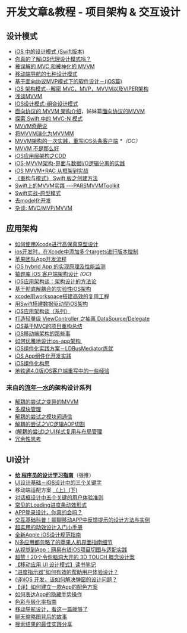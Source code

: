 # 开发文章&教程 - 项目架构 & 交互设计
## 设计模式
- [iOS 中的设计模式 (Swift版本)][1]
- [你真的了解iOS代理设计模式吗？][2]
- [被误解的 MVC 和被神化的 MVVM][3]
- [移动端导航的七种设计模式][4]
- [基于面向协议MVP模式下的软件设计－(iOS篇)][5]
- [iOS 架构模式--解密 MVC，MVP，MVVM以及VIPER架构][6]
- [浅谈MVVM][7]
- [IOS设计模式-组合设计模式][8]
- [面向协议的 MVVM 架构介绍][9]，姊妹篇[面向协议的MVVM][10]
- [探索 Swift 中的 MVC-N 模式][11]
- [MVVM奇葩说][12]
- [将MVVM演化为MVVMM][13]
- [MVVM架构的一次实践，重写iOS头条客户端][14] _\*（OC）_
- [MVVM 不是那么好][15]
- [iOS应用层架构之CDD][16]
- [iOS-MVVM架构-界面与数据I/O逻辑分离的实践][17]
- [iOS MVVM+RAC 从框架到实战][18]
- [《重构与模式》 Swift 版之创建方法][19]
- [Swift上的MVVM实践 ---PARSMVVMToolkit][20]
- [Swift实战-原型模式][21]
- [去model化开发][22]
- [杂谈: MVC/MVP/MVVM][23]

## 应用架构
- [如何使用Xcode进行高保真原型设计][24]
- [ios开发时，在Xcode中添加多个targets进行版本控制][25]
- [苹果团队App开发流程][26]
- [iOS hybrid App 的实现原理及性能监测][27]
- [猿题库 iOS 客户端架构设计][28] *(OC)*
- [iOS应用架构谈：架构设计的方法论][29]
- [基于彻底解耦合的实验性iOS架构][30]
- [xcode用workspace搭建高效的复用工程][31]
- [用Swift搭建数据驱动型iOS架构][32]
- [iOS应用架构谈（系列）][33]
- [打造轻量级 ViewController 之抽离 DataSource/Delegate][34]
- [iOS基于MVC的项目重构总结][35]
- [iOS移动端架构的那些事][36]
- [如何优雅地设计ios-app架构 ][37]
- [iOS组件化实践方案－LDBusMediator炼就][38]
- [iOS App组件化开发实践][39]
- [iOS组件化构思][40]
- [地铁通4.0版iOS客户端重写中的一些经验][41]

### 来自的[流年一水][42]的架构设计系列
- [解耦的尝试之变异的MVVM][43]
- [多模块管理][44]
- [解耦的尝试之模块间通信][45]
- [解耦的尝试之VC逻辑AOP切割][46]
- [(解耦的尝试)之UI样式复用与布局管理][47]
- [冗余性思考][48]

## UI设计
- [**给 程序员的设计学习指南**][49]（强推）
- [UI设计基础－iOS设计中的三个关键字][50]
- 移动端适配方案 [（上）][51][(下)][52]
- [对话框设计中五个关键的用户体验准则][53]
- [常见的Loading进度条动效形式][54]
- [APP登录设计，你真的会吗？][55]
- [交互基础科普！聊聊移动APP中反馈提示的设计方法与实例][56]
- [超实用的动效设计入门小手册][57]
- [全新Apple iOS设计规范指南][58]
- [N多应用都忽略了的苹果人机界面指南细节][59]
- [从视觉到App：网易有钱iOS项目切图与适配实践][60]
- [超赞！20个令你脑洞大开的 3D TOUCH 概念设计案][61]
- [【移动应用 UI 设计模式】读书笔记][62]
- [“进度指示器”如何有效的帮助用户体验设计？][63]
- [(译)iOS 开发，该如何解决弹窗的设计问题？][64]
- [【译】如何建立一款App的配色方案][65]
- [如何表达App的隐藏手势操作][66]
- [色彩与转化率指南][67]
- [移动导航设计，看这一篇就够了][68]
- [聊天缩略图背后的故事][69]
- [搜索结果的最佳实践分享][70]

[1]:	http://wiki.jikexueyuan.com/project/ios-design-patterns-in-swift/
[2]:	http://www.jianshu.com/p/2113ffe54b30 "你真的了解iOS代理设计模式吗？"
[3]:	http://blog.devtang.com/blog/2015/11/02/mvc-and-mvvm/ "被误解的 MVC 和被神化的 MVVM"
[4]:	http://www.ui.cn/detail/73429.html
[5]:	http://www.jianshu.com/p/f7ff18ac1c31 "基于面向协议MVP模式下的软件设计－(iOS篇)"
[6]:	http://www.cocoachina.com/ios/20160108/14916.html
[7]:	https://github.com/lovemo/MVVMFramework "MVVMFramework"
[8]:	http://www.cnblogs.com/goodboy-heyang/p/5226090.html "IOS设计模式-组合设计模式"
[9]:	https://realm.io/cn/news/doios-natasha-murashev-protocol-oriented-mvvm/
[10]:	http://liuduo.me/2015/12/13/pomvvm/ "面向协议的MVVM"
[11]:	https://realm.io/cn/news/slug-marcus-zarra-exploring-mvcn-swift/
[12]:	http://www.olinone.com/?p=510
[13]:	http://mp.weixin.qq.com/s?__biz=MzAwNjgwMTkyNA==&mid=2650826418&idx=1&sn=39fa94559d20765e7b43a9ae118e7658&scene=4#wechat_redirect
[14]:	https://github.com/shenAlexy/MVVM "MVVM"
[15]:	http://swift.gg/2016/05/26/mvvm-is-not-very-good/ "MVVM 不是那么好"
[16]:	http://mrpeak.cn/blog/cdd/ "iOS应用层架构之CDD"
[17]:	https://segmentfault.com/a/1190000005153111 "iOS-MVVM架构-界面与数据I/O逻辑分离的实践"
[18]:	http://www.jianshu.com/p/3beb21d5def2 "iOS MVVM+RAC 从框架到实战"
[19]:	http://swift.gg/2016/06/27/refactoring-to-creation-method/ "《重构与模式》 Swift 版之创建方法"
[20]:	http://www.cocoachina.com/swift/20160728/17217.html
[21]:	http://www.jianshu.com/p/39526c309505 "Swift实战-原型模式"
[22]:	http://sindrilin.com/ios-dev/2016/07/26/%E5%8E%BBmodel%E5%8C%96%E5%BC%80%E5%8F%91 "去model化开发"
[23]:	http://www.jianshu.com/p/eedbc820d40a
[24]:	http://isux.tencent.com/xcode-storyboard.html
[25]:	http://blog.csdn.net/ysysbaobei/article/details/10951991
[26]:	http://atleeon.com/write/2015/08/30/fake-it-till-you-make-it/
[27]:	http://www.cocoachina.com/ios/20151118/14270.html
[28]:	http://mp.weixin.qq.com/s?__biz=MjM5NTIyNTUyMQ==&mid=444322139&idx=1&sn=c7bef4d439f46ee539aa76d612023d43&scene=23&srcid=1230RYRzNotU9iTZKvt7ksFW#rd&ADUIN=502332019&ADSESSION=1451480917&ADTAG=CLIENT.QQ.5425_.0&ADPUBNO=26509
[29]:	http://mp.weixin.qq.com/s?__biz=MzA5Nzc4OTA1Mw==&mid=407735372&idx=1&sn=87c20f7db6990db00838498827692683#rd
[30]:	http://ios.jobbole.com/83888/
[31]:	http://iosxxx.com/blog/2016-01-23-xcodeda-jian-gao-xiao-de-fu-yong-gong-cheng.html "xcode用workspace搭建高效的复用工程"
[32]:	http://mrpeak.cn/blog/swift-dda/ "用Swift搭建数据驱动型iOS架构"
[33]:	http://casatwy.com/iosying-yong-jia-gou-tan-kai-pian.html "iOS应用架构谈  开篇"
[34]:	http://chengway.in/da-zao-qing-liang-ji-viewcontroller-zhi-chou-chi-datasource-delegate/
[35]:	http://coderzhang.xyz/2016/04/12/ios%E5%9F%BA%E4%BA%8Emvp%E7%9A%84%E9%A1%B9%E7%9B%AE%E9%87%8D%E6%9E%84%E6%80%BB%E7%BB%93/ "iOS基于MVC的项目重构总结"
[36]:	http://www.jianshu.com/p/15e5b83ab70e "iOS移动端架构的那些事"
[37]:	http://www.goofyy.com/blog/%E5%A6%82%E4%BD%95%E4%BC%98%E9%9B%85%E5%9C%B0%E8%AE%BE%E8%AE%A1ios-app%E6%9E%B6%E6%9E%84/
[38]:	http://www.jianshu.com/p/196f66d31543 "iOS组件化实践方案－LDBusMediator炼就"
[39]:	http://mp.weixin.qq.com/s?__biz=MzA3ODg4MDk0Ng==&mid=2651112676&idx=1&sn=d89305910fd0e12f83299cfbc25dd662&scene=0#wechat_redirect
[40]:	http://www.jianshu.com/p/0c67716eaffa
[41]:	http://www.jianshu.com/p/3b957e3f648b
[42]:	http://weibo.com/2113020163 "流年一水"
[43]:	http://dzpqzb.com/2016/10/28/mvvm-elementkit.html "iOS架构设计系列之解耦的尝试之变异的MVVMOct 2016"
[44]:	http://dzpqzb.com/2017/01/05/multi-repo-manager.html "iOS架构设计之多模块管理Jan 2017"
[45]:	http://dzpqzb.com/2017/01/11/ios-module-communication.html "iOS架构设计解耦的尝试之模块间通信Jan 2017"
[46]:	http://dzpqzb.com/2017/01/11/uistack.html "iOS架构设计解耦的尝试之VC逻辑AOP切割Jan 2017"
[47]:	http://dzpqzb.com/2017/01/11/style-reuse.html "iOS架构设计(解耦的尝试)之UI样式复用与布局管理Jan 2017"
[48]:	http://dzpqzb.com/2017/02/09/redundancy-functions.html "iOS架构设计之冗余性思考Feb 2017"
[49]:	http://www.cocoachina.com/special/design/
[50]:	http://www.cocoachina.com/design/20151214/14680.html
[51]:	https://github.com/riskers/blog/issues/17
[52]:	https://github.com/riskers/blog/issues/18 "移动端适配方案(下)"
[53]:	http://get.ftqq.com/8430.get
[54]:	http://www.jianshu.com/p/aa301c739e1f "常见的Loading进度条动效形式"
[55]:	http://www.jianshu.com/p/a8a169c5eba9 "APP登录设计，你真的会吗？"
[56]:	http://www.uisdc.com/app-feedback-method-use-case "交互基础科普！聊聊移动APP中反馈提示的设计方法与实例"
[57]:	http://www.cocoachina.com/design/20160429/16034.html
[58]:	http://www.tuyiyi.com/v/45421.html
[59]:	http://www.cocoachina.com/appstore/20160314/15661.html
[60]:	http://mp.weixin.qq.com/s?__biz=MzA3ODg4MDk0Ng==&mid=2651112179&idx=1&sn=4c7cb33b756b343b93de8b7ccb38b486&scene=1&srcid=0504ye2EHbcYuQ8CxNYgmgoR&from=singlemessage&isappinstalled=0#wechat_redirect
[61]:	http://www.uisdc.com/iphone-3d-touch-examples
[62]:	http://wdxtub.com/2016/05/14/mobile-app-ui-design-pattern-clip/ "【移动应用 UI 设计模式】读书笔记"
[63]:	http://www.jianshu.com/p/5b04a668f36f "“进度指示器”如何有效的帮助用户体验设计？"
[64]:	http://gold.xitu.io/entry/5798724da633bd006a6c8652/view
[65]:	http://www.ui.cn/detail/206297.html
[66]:	http://www.colachan.com/post/3538
[67]:	http://www.appadhoc.com/blog/a-guide-to-color-and-conversion-rates/
[68]:	http://www.jianshu.com/p/bd7d5bcebf16
[69]:	http://www.jianshu.com/p/e41e86b1a004
[70]:	http://www.jianshu.com/p/1dcccf4d6e5e